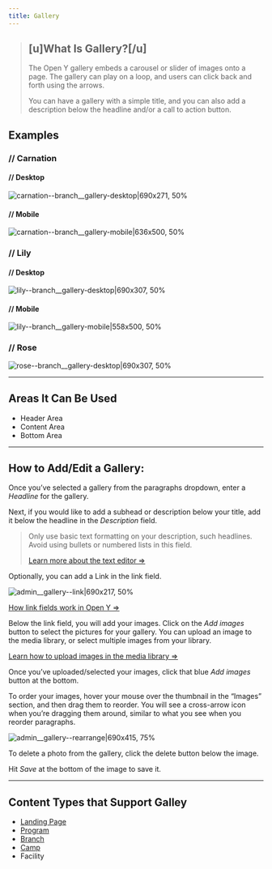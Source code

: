 ```yaml
---
title: Gallery
---
```


>## [u]What Is Gallery?[/u]
> The Open Y gallery embeds a carousel or slider of images onto a page. The gallery can play on a loop, and users can click back and forth using the arrows.
>
>You can have a gallery with a simple title, and you can also add a description below the headline and/or a call to action button.

## Examples
### // Carnation
#### // Desktop
![carnation--branch__gallery-desktop|690x271, 50%](upload://yYalTqQ9TYSNSOD6O8tRjw86G1H.jpeg)
#### // Mobile
![carnation--branch__gallery-mobile|636x500, 50%](upload://n1n1lMPBFGXb62MbQ1xqCtkpcGi.jpeg)
### // Lily
#### // Desktop
![lily--branch__gallery-desktop|690x307, 50%](upload://hJwtCHNkCW9i2JxqBvkAfOpJmk8.jpeg)
#### // Mobile
![lily--branch__gallery-mobile|558x500, 50%](upload://gvIetlk2bDAII2gB8maoOBkGpqT.jpeg)
### // Rose
![rose--branch__gallery-desktop|690x307, 50%](upload://q91s1TBTpOlXjRFg1UCKLlLNo5c.jpeg)

---

## Areas It Can Be Used

* Header Area
* Content Area
* Bottom Area
---

## How to Add/Edit a Gallery:

Once you’ve selected a gallery from the paragraphs dropdown, enter a *Headline* for the gallery.

Next, if you would like to add a subhead or description below your title, add it below the headline in the *Description* field.

> Only use basic text formatting on your description, such headlines. Avoid using bullets or numbered lists in this field.
>
> [Learn more about the text editor ⇒](https://community.openymca.org/c/Resources-and-training-for-content-editors/Learn-how-to-use-the-basic-text-editing-functions-available-to-content-editors)

Optionally, you can add a Link in the link field.

![admin__gallery--link|690x217, 50%](upload://1zX6malPCRwSziaV0bMHJe210uI.png)

[How link fields work in Open Y ⇒](https://community.openymca.org/t/content-editing-basics-open-y-user-docs/732/2)

Below the link field, you will add your images. Click on the *Add images* button to select the pictures for your gallery. You can upload an image to the media library, or select multiple images from your library.

[Learn how to upload images in the media library ⇒](https://community.openymca.org/t/video-tutorials-for-images-and-documents/738)

Once you’ve uploaded/selected your images, click that blue *Add images* button at the bottom.

To order your images, hover your mouse over the thumbnail in the “Images” section, and then drag them to reorder. You will see a cross-arrow icon when you’re dragging them around, similar to what you see when you reorder paragraphs.

![admin__gallery--rearrange|690x415, 75%](upload://1VarHj8AvLgCq2nff1evGXaVy6p.gif)

To delete a photo from the gallery, click the delete button below the image.

Hit *Save* at the bottom of the image to save it.

---

## Content Types that Support Galley

* [Landing Page](https://community.openymca.org/t/landing-page-content-types-open-y-user-docs/667)
* [Program](https://community.openymca.org/t/program-content-types-open-y-user-docs/691)
* [Branch](https://community.openymca.org/t/branch-content-types-open-y-user-docs/685)
* [Camp](https://community.openymca.org/t/camp-content-types-user-docs/690)
* Facility